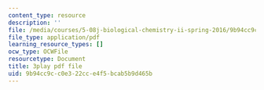 ```yaml
---
content_type: resource
description: ''
file: /media/courses/5-08j-biological-chemistry-ii-spring-2016/9b94cc9cc0e322cce4f5bcab5b9d465b_jg7XtfWa_Yg.pdf
file_type: application/pdf
learning_resource_types: []
ocw_type: OCWFile
resourcetype: Document
title: 3play pdf file
uid: 9b94cc9c-c0e3-22cc-e4f5-bcab5b9d465b
---
```

